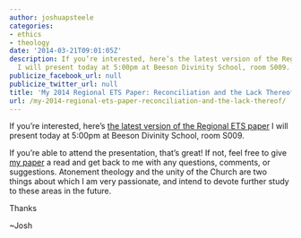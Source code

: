 ```yaml
---
author: joshuapsteele
categories:
- ethics
- theology
date: '2014-03-21T09:01:05Z'
description: If you’re interested, here’s the latest version of the Regional ETS paper
  I will present today at 5:00pm at Beeson Divinity School, room S009.
publicize_facebook_url: null
publicize_twitter_url: null
title: 'My 2014 Regional ETS Paper: Reconciliation and the Lack Thereof'
url: /my-2014-regional-ets-paper-reconciliation-and-the-lack-thereof/
---
```


If you’re interested, here’s [the latest version of the Regional ETS paper](https://joshuapsteele.com/wp-content/uploads/2014/03/steele-southeast-ets-2014-paper-final-presesntation-edit.pdf) I will present today at 5:00pm at Beeson Divinity School, room S009.

If you’re able to attend the presentation, that’s great! If not, feel free to give [my paper](https://joshuapsteele.com/wp-content/uploads/2014/03/steele-southeast-ets-2014-paper-final-presesntation-edit.pdf) a read and get back to me with any questions, comments, or suggestions. Atonement theology and the unity of the Church are two things about which I am very passionate, and intend to devote further study to these areas in the future.

Thanks

~Josh